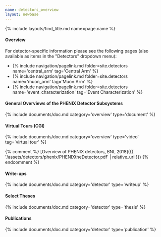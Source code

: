 ```yaml
---
name: detectors_overview
layout: newbase
---
```

{% include layouts/find_title.md name=page.name %}

#### Overview
For detector-specific information please see the following pages (also available as items in the "Detectors" dropdown menu):
* {% include navigation/pagelink.md folder=site.detectors name='central_arm' tag='Central Arm' %}
* {% include navigation/pagelink.md folder=site.detectors name='muon_arm' tag='Muon Arm' %}
* {% include navigation/pagelink.md folder=site.detectors name='event_characterization' tag='Event Characterization' %}

#### General Overviews of the PHENIX Detector Subsystems
{% include documents/doc.md category='overview' type='document' %}

#### Virtual Tours (CGI)
{% include documents/doc.md category='overview' type='video' tag='virtual tour' %}

{% comment %}
[Overview of PHENIX detectors, BNL 2018]({{ '/assets/detectors/phenix/PHENIXtheDetector.pdf' | relative_url }})
{% endcomment %}

#### Write-ups
{% include documents/doc.md category='detector' type='writeup' %}

#### Select Theses
{% include documents/doc.md category='detector' type='thesis' %}

#### Publications
{% include documents/doc.md category='detector' type='publication' %}
